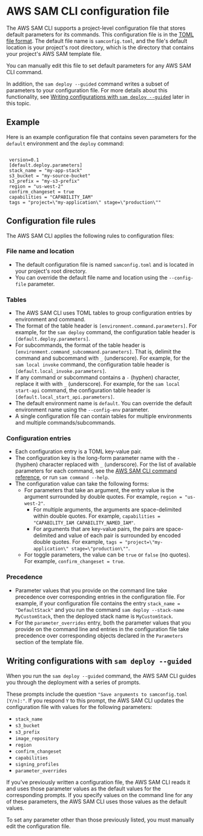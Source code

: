 # AWS SAM CLI configuration file<a name="serverless-sam-cli-config"></a>

The AWS SAM CLI supports a project\-level configuration file that stores default parameters for its commands\. This configuration file is in the [TOML file format](https://toml.io/en/)\. The default file name is `samconfig.toml`, and the file's default location is your project's root directory, which is the directory that contains your project's AWS SAM template file\.

You can manually edit this file to set default parameters for any AWS SAM CLI command\.

In addition, the `sam deploy --guided` command writes a subset of parameters to your configuration file\. For more details about this functionality, see [Writing configurations with `sam deploy --guided`](#deploy-guided) later in this topic\.

## Example<a name="example"></a>

Here is an example configuration file that contains seven parameters for the `default` environment and the `deploy` command:

```
 
 version=0.1
 [default.deploy.parameters]
 stack_name = "my-app-stack"
 s3_bucket = "my-source-bucket"
 s3_prefix = "my-s3-prefix"
 region = "us-west-2"
 confirm_changeset = true
 capabilities = "CAPABILITY_IAM"
 tags = "project=\"my-application\" stage=\"production\""
```

## Configuration file rules<a name="rules"></a>

The AWS SAM CLI applies the following rules to configuration files:

### File name and location<a name="rules-name-location"></a>
+ The default configuration file is named `samconfig.toml` and is located in your project's root directory\.
+ You can override the default file name and location using the `--config-file` parameter\.

### Tables<a name="rules-tables"></a>
+ The AWS SAM CLI uses TOML tables to group configuration entries by environment and command\.
+ The format of the table header is `[environment.command.parameters]`\. For example, for the `sam deploy` command, the configuration table header is `[default.deploy.parameters]`\.
+ For subcommands, the format of the table header is `[environment.command_subcommand.parameters]`\. That is, delimit the command and subcommand with `_` \(underscore\)\. For example, for the `sam local invoke` command, the configuration table header is `[default.local_invoke.parameters]`\.
+ If any command or subcommand contains a `-` \(hyphen\) character, replace it with with `_` \(underscore\)\. For example, for the `sam local start-api` command, the configuration table header is `[default.local_start_api.parameters]`\.
+ The default environment name is `default`\. You can override the default environment name using the `--config-env` parameter\.
+ A single configuration file can contain tables for multiple environments and multiple commands/subcommands\.

### Configuration entries<a name="rules-entries"></a>
+ Each configuration entry is a TOML key\-value pair\.
+ The configuration key is the long\-form parameter name with the `-` \(hyphen\) character replaced with `_` \(underscore\)\. For the list of available parameters for each command, see the [AWS SAM CLI command reference](serverless-sam-cli-command-reference.md), or run `sam command --help`\.
+ The configuration value can take the following forms:
  + For parameters that take an argument, the entry value is the argument surrounded by double quotes\. For example, `region = "us-west-2"`\.
    + For multiple arguments, the arguments are space\-delimited within double quotes\. For example, `capabilities = "CAPABILITY_IAM CAPABILITY_NAMED_IAM"`\.
    + For arguments that are key\-value pairs, the pairs are space\-delimited and value of each pair is surrounded by encoded double quotes\. For example, `tags = "project=\"my-application\" stage=\"production\""`\.
  + For toggle parameters, the value can be `true` or `false` \(no quotes\)\. For example, `confirm_changeset = true`\.

### Precedence<a name="rules-precedence"></a>
+ Parameter values that you provide on the command line take precedence over corresponding entries in the configuration file\. For example, if your configuration file contains the entry `stack_name = "DefaultStack"` and you run the command `sam deploy --stack-name MyCustomStack`, then the deployed stack name is `MyCustomStack`\.
+ For the `parameter_overrides` entry, both the parameter values that you provide on the command line and entries in the configuration file take precedence over corresponding objects declared in the `Parameters` section of the template file\.

## Writing configurations with `sam deploy --guided`<a name="deploy-guided"></a>

When you run the `sam deploy --guided` command, the AWS SAM CLI guides you through the deployment with a series of prompts\.

These prompts include the question `"Save arguments to samconfig.toml [Y/n]:"`\. If you respond `Y` to this prompt, the AWS SAM CLI updates the configuration file with values for the following parameters:
+ `stack_name`
+ `s3_bucket`
+ `s3_prefix`
+ `image_repository`
+ `region`
+ `confirm_changeset`
+ `capabilities`
+ `signing_profiles`
+ `parameter_overrides`

If you've previously written a configuration file, the AWS SAM CLI reads it and uses those parameter values as the default values for the corresponding prompts\. If you specify values on the command line for any of these parameters, the AWS SAM CLI uses those values as the default values\.

To set any parameter other than those previously listed, you must manually edit the configuration file\.